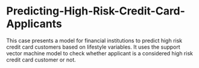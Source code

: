 # Predicting-High-Risk-Credit-Card-Applicants
This case presents a model for financial institutions to predict high risk credit card customers based on lifestyle variables. It uses the support vector machine model to check whether applicant is a considered high risk credit card customer or not. 
